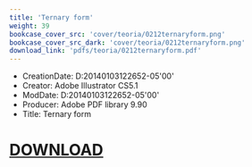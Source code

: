 ```yaml
---
title: 'Ternary form'
weight: 39
bookcase_cover_src: 'cover/teoria/0212ternaryform.png'
bookcase_cover_src_dark: 'cover/teoria/0212ternaryform.png'
download_link: 'pdfs/teoria/0212ternaryform.pdf'
---
```


- CreationDate: D:20140103122652-05'00'
- Creator: Adobe Illustrator CS5.1
- ModDate: D:20140103122652-05'00'
- Producer: Adobe PDF library 9.90
- Title: Ternary form
# [DOWNLOAD](/pdfs/teoria/0212ternaryform.pdf)
